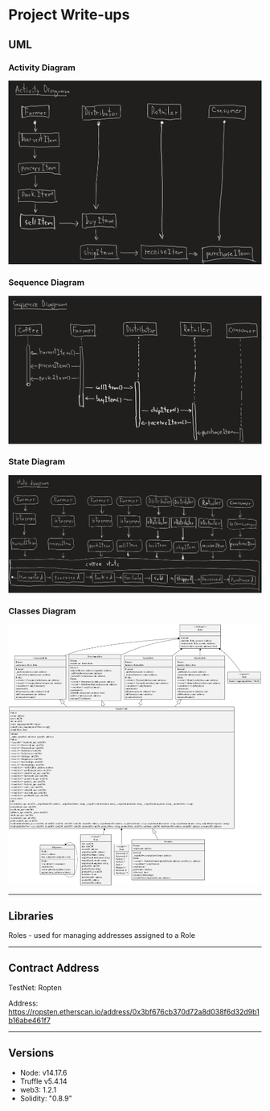 # Project Write-ups

## UML

### Activity Diagram

![Activity Diagram](/images/project_write-ups/activity_diagram.png)

### Sequence Diagram

![Sequence Diagram](/images/project_write-ups/sequence_diagram.png)

### State Diagram

![State Diagram](/images/project_write-ups/state_diagram.png)

### Classes Diagram
![Classes Diagram](/project-6/project-6.svg)

---

## Libraries

Roles - used for managing addresses assigned to a Role

---

## Contract Address

TestNet: Ropten

Address: https://ropsten.etherscan.io/address/0x3bf676cb370d72a8d038f6d32d9b1b16abe461f7

---

## Versions
- Node: v14.17.6
- Truffle v5.4.14
- web3: 1.2.1
- Solidity: "0.8.9"